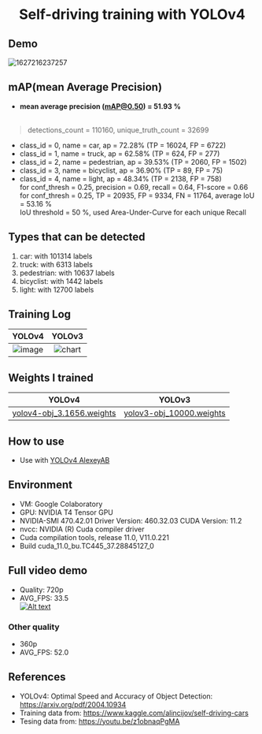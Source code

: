 <h1 align="center">Self-driving training with YOLOv4</h1>

## Demo
![1627216237257](https://user-images.githubusercontent.com/34447298/126899013-21aadbf8-b79e-46ad-b63e-0d3d0f59cab5.gif)


## mAP(mean Average Precision)

- **mean average precision (mAP@0.50) = 51.93 %**<br><br>
> detections_count = 110160, unique_truth_count = 32699
- class_id = 0, name = car, ap = 72.28% (TP = 16024, FP = 6722)
- class_id = 1, name = truck, ap = 62.58% (TP = 624, FP = 277)
- class_id = 2, name = pedestrian, ap = 39.53% (TP = 2060, FP = 1502)
- class_id = 3, name = bicyclist, ap = 36.90% (TP = 89, FP = 75)
- class_id = 4, name = light, ap = 48.34% (TP = 2138, FP = 758)<br>
for conf_thresh = 0.25, precision = 0.69, recall = 0.64, F1-score = 0.66<br>
for conf_thresh = 0.25, TP = 20935, FP = 9334, FN = 11764, average IoU = 53.16 %<br>
IoU threshold = 50 %, used Area-Under-Curve for each unique Recall<br>

## Types that can be detected
1. car: with 101314 labels
2. truck: with 6313 labels
3. pedestrian: with 10637 labels
4. bicyclist: with 1442 labels
5. light: with 12700 labels

## Training Log
YOLOv4             |  YOLOv3
:-------------------------:|:-------------------------:
![image](https://user-images.githubusercontent.com/34447298/126898309-b749ffc5-0495-4594-894b-fdc57090ed4e.png)  |  ![chart](https://user-images.githubusercontent.com/34447298/127447409-ed86928f-d060-440b-925c-fc0bedb69b0c.png)



## Weights I trained
YOLOv4             |  YOLOv3
:-------------------------:|:-------------------------:
<a href='https://drive.google.com/file/d/1mmxOU3D-wyLeLI1jg-vhKj-Kt7UQ_GHs/view?usp=sharing' target="_blank">yolov4-obj_3.1656.weights</a> | <a href='https://drive.google.com/file/d/1Hrf_RzsQWD8oRv5UX37C9JvF8QO8w7qp/view?usp=sharing' target="_blank">yolov3-obj_10000.weights</a>


## How to use

- Use with <a href='https://github.com/AlexeyAB/darknet' target="_blank">YOLOv4 AlexeyAB</a>


## Environment

- VM: Google Colaboratory
- GPU: NVIDIA T4 Tensor GPU
- NVIDIA-SMI 470.42.01    Driver Version: 460.32.03    CUDA Version: 11.2
- nvcc: NVIDIA (R) Cuda compiler driver
- Cuda compilation tools, release 11.0, V11.0.221
- Build cuda_11.0_bu.TC445_37.28845127_0


## Full video demo

- Quality: 720p
- AVG_FPS: 33.5<br>
[![Alt text](https://i.ytimg.com/vi/KRhkeHaPoyg/hqdefault.jpg?sqp=-oaymwEcCPYBEIoBSFXyq4qpAw4IARUAAIhCGAFwAcABBg==&rs=AOn4CLBuo-TOUEEKVe7HPJy5eIkQZiCVdQ)](https://youtu.be/KRhkeHaPoyg)


### Other quality

- 360p
- AVG_FPS: 52.0

## References
- YOLOv4: Optimal Speed and Accuracy of Object Detection: https://arxiv.org/pdf/2004.10934
- Training data from: https://www.kaggle.com/alincijov/self-driving-cars
- Tesing data from: https://youtu.be/z1obnaqPgMA
